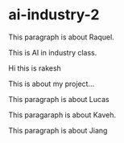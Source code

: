 # ai-industry-2


This paragraph is about Raquel.

This is AI in industry class.


Hi this is rakesh 

This is about my project...


This paragraph is about Lucas


This paragaraph is about Kaveh.

This paragraph is about Jiang

